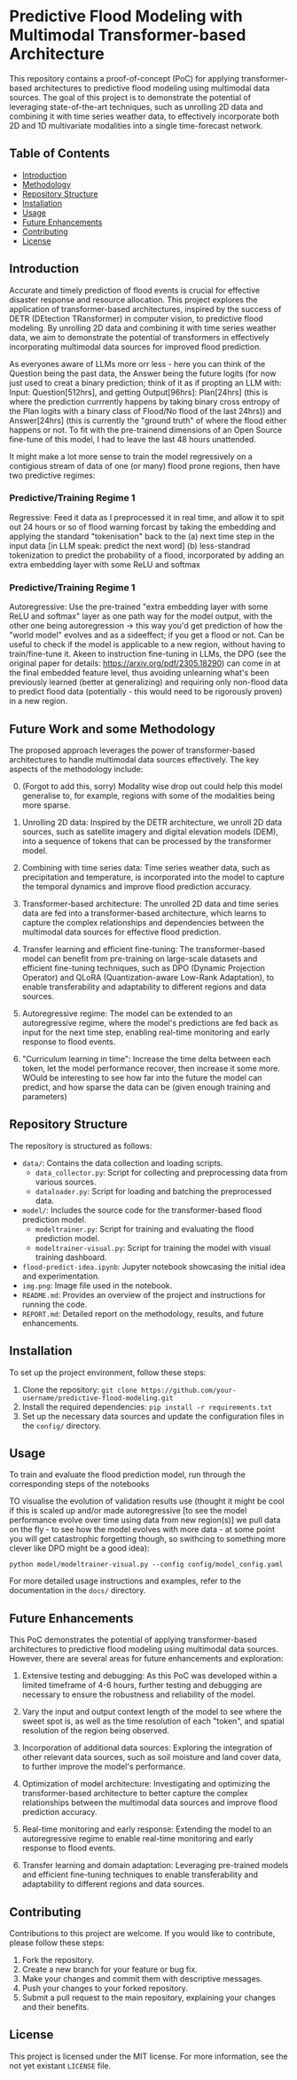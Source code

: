 # Predictive Flood Modeling with Multimodal Transformer-based Architecture

This repository contains a proof-of-concept (PoC) for applying transformer-based architectures to predictive flood modeling using multimodal data sources. The goal of this project is to demonstrate the potential of leveraging state-of-the-art techniques, such as unrolling 2D data and combining it with time series weather data, to effectively incorporate both 2D and 1D multivariate modalities into a single time-forecast network.

## Table of Contents
- [Introduction](#introduction)
- [Methodology](#methodology)
- [Repository Structure](#repository-structure)
- [Installation](#installation)
- [Usage](#usage)
- [Future Enhancements](#future-enhancements)
- [Contributing](#contributing)
- [License](#license)

## Introduction
Accurate and timely prediction of flood events is crucial for effective disaster response and resource allocation. This project explores the application of transformer-based architectures, inspired by the success of DETR (DEtection TRansformer) in computer vision, to predictive flood modeling. By unrolling 2D data and combining it with time series weather data, we aim to demonstrate the potential of transformers in effectively incorporating multimodal data sources for improved flood prediction.

As everyones aware of LLMs more orr less - here you can think of the Question being the past data, the Answer being the future logits (for now just used to creat a binary prediction; think of it as if propting an LLM with: Input: Question[512hrs], and getting Output[96hrs]: Plan[24hrs] (this is where the prediction currrently happens by taking binary cross entropy of the Plan logits with a binary class of Flood/No flood of the last 24hrs)) and Answer[24hrs] (this is currently the "ground truth" of where the flood either happens or not. To fit with the pre-trainend dimensions of an Open Source fine-tune of this model, I had to leave the last 48 hours unattended.

It might make a lot more sense to train the model regressively on a contigious stream of data of one (or many) flood prone regions, then have two predictive regimes:

### Predictive/Training Regime 1

Regressive: Feed it data as I preprocessed it in real time, and allow it to spit out 24 hours or so of flood warning forcast by taking the embedding and applying the standard "tokenisation" back to the (a) next time step in the input data [in LLM speak: predict the next word] (b) less-standrad tokenization to predict the probability of a flood, incorporated by adding an extra embedding layer with some ReLU and softmax 


### Predictive/Training Regime 1

Autoregressive: Use the pre-trained "extra embedding layer with some ReLU and softmax" layer as one path way for the model output, with the other one being autoregression -> this way you'd get prediction of how the "world model" evolves and as a sideeffect; if you get a flood or not. Can be useful to check if the model is applicable to a new region, without having to train/fine-tune it. Akeen to instruction fine-tuning in LLMs, the DPO (see the original paper for details: https://arxiv.org/pdf/2305.18290) can come in at the final embedded feature level, thus avoiding unlearning what's been previously learned (better at generalizing) and requiring only non-flood data to predict flood data (potentially - this would need to  be rigorously proven) in a new region.


## Future Work and some Methodology
The proposed approach leverages the power of transformer-based architectures to handle multimodal data sources effectively. The key aspects of the methodology include:

0. (Forgot to add this, sorry) Modality wise drop out could help this model generalise to, for example, regions with some of the modalities being more sparse.

1. Unrolling 2D data: Inspired by the DETR architecture, we unroll 2D data sources, such as satellite imagery and digital elevation models (DEM), into a sequence of tokens that can be processed by the transformer model.

2. Combining with time series data: Time series weather data, such as precipitation and temperature, is incorporated into the model to capture the temporal dynamics and improve flood prediction accuracy.

3. Transformer-based architecture: The unrolled 2D data and time series data are fed into a transformer-based architecture, which learns to capture the complex relationships and dependencies between the multimodal data sources for effective flood prediction.

4. Transfer learning and efficient fine-tuning: The transformer-based model can benefit from pre-training on large-scale datasets and efficient fine-tuning techniques, such as DPO (Dynamic Projection Operator) and QLoRA (Quantization-aware Low-Rank Adaptation), to enable transferability and adaptability to different regions and data sources.

5. Autoregressive regime: The model can be extended to an autoregressive regime, where the model's predictions are fed back as input for the next time step, enabling real-time monitoring and early response to flood events.

6. "Curriculum learning in time": Increase the time delta between each token, let the model performance recover, then increase it some more. WOuld be interesting to see how far into the future the model can predict, and how sparse the data can be (given enough training and parameters)

## Repository Structure
The repository is structured as follows:
- `data/`: Contains the data collection and loading scripts.
  - `data_collector.py`: Script for collecting and preprocessing data from various sources.
  - `dataloader.py`: Script for loading and batching the preprocessed data.
- `model/`: Includes the source code for the transformer-based flood prediction model.
  - `modeltrainer.py`: Script for training and evaluating the flood prediction model.
  - `modeltrainer-visual.py`: Script for training the model with visual training dashboard.
- `flood-predict-idea.ipynb`: Jupyter notebook showcasing the initial idea and experimentation.
- `img.png`: Image file used in the notebook.
- `README.md`: Provides an overview of the project and instructions for running the code.
- `REPORT.md`: Detailed report on the methodology, results, and future enhancements.

## Installation
To set up the project environment, follow these steps:
1. Clone the repository: `git clone https://github.com/your-username/predictive-flood-modeling.git`
2. Install the required dependencies: `pip install -r requirements.txt`
3. Set up the necessary data sources and update the configuration files in the `config/` directory.

## Usage
To train and evaluate the flood prediction model, run through the corresponding steps of the notebooks

TO visualise the evolution of validation results use (thought it might be cool if this is scaled up and/or made autoregressive [to see the model performance evolve over time using  data from new region(s)] we pull data on the fly - to see how the model evolves with more data - at some point you will get catastrophic forgetting though, so swithcing to something more clever like DPO might be a good idea):
```
python model/modeltrainer-visual.py --config config/model_config.yaml
```

For more detailed usage instructions and examples, refer to the documentation in the `docs/` directory.

## Future Enhancements
This PoC demonstrates the potential of applying transformer-based architectures to predictive flood modeling using multimodal data sources. However, there are several areas for future enhancements and exploration:

1. Extensive testing and debugging: As this PoC was developed within a limited timeframe of 4-6 hours, further testing and debugging are necessary to ensure the robustness and reliability of the model.

2. Vary the input and output context length of the model to see where the sweet spot is, as well as the time resolution of each "token", and spatial resolution of the region being observed.

2. Incorporation of additional data sources: Exploring the integration of other relevant data sources, such as soil moisture and land cover data, to further improve the model's performance.

3. Optimization of model architecture: Investigating and optimizing the transformer-based architecture to better capture the complex relationships between the multimodal data sources and improve flood prediction accuracy.

4. Real-time monitoring and early response: Extending the model to an autoregressive regime to enable real-time monitoring and early response to flood events.

5. Transfer learning and domain adaptation: Leveraging pre-trained models and efficient fine-tuning techniques to enable transferability and adaptability to different regions and data sources.

## Contributing
Contributions to this project are welcome. If you would like to contribute, please follow these steps:
1. Fork the repository.
2. Create a new branch for your feature or bug fix.
3. Make your changes and commit them with descriptive messages.
4. Push your changes to your forked repository.
5. Submit a pull request to the main repository, explaining your changes and their benefits.

## License
This project is licensed under the MIT license. For more information, see the not yet existant `LICENSE` file.
